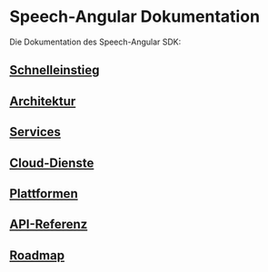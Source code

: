 # Speech-Angular Dokumentation

Die Dokumentation des Speech-Angular SDK:

## [Schnelleinstieg](./quickstart/README.md)

## [Architektur](./design/Design.md)

## [Services](./service/Service.md)

## [Cloud-Dienste](./cloud/Cloud.md)

## [Plattformen](./platform/README.md)

## [API-Referenz](./api/index.html)

## [Roadmap](./roadmap/README.md)
